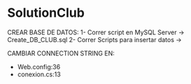 # SolutionClub

CREAR BASE DE DATOS:
1- Correr script en MySQL Server -> Create_DB_CLUB.sql
2- Correr Scripts para insertar datos -> 

CAMBIAR CONNECTION STRING EN:
- Web.config:36
- conexion.cs:13
